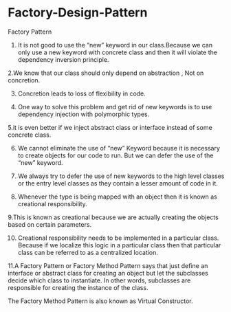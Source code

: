 # Factory-Design-Pattern


Factory Pattern
1. It is not good to use the “new” keyword in our class.Because we can only use a new keyword with concrete class and then it will violate the dependency inversion principle.

2.We  know that our class should only depend on abstraction , Not on concretion.

3. Concretion leads to loss of flexibility in code.

4. One way to solve this problem and get rid of new keywords is to use dependency injection with polymorphic types.

5.it is even better if we inject abstract class or interface instead of some concrete class.

6. We cannot eliminate the use of “new” Keyword because it is necessary to create objects for our code to run. But we can defer the use of the “new” keyword.

7. We always try to defer the use of new keywords to the high level classes or the entry level classes as they contain a lesser amount of code in it.

8. Whenever the type is being mapped with an object then it is known as creational responsibility.

9.This is known as creational  because we are actually creating the objects based on certain parameters.

 

10. Creational responsibility needs to be implemented in a particular class. Because if we localize this logic in a particular class then that particular class can  be referred to as a  centralized location.

11.A Factory Pattern or Factory Method Pattern says that just define an interface or abstract class for creating an object but let the subclasses decide which class to instantiate. In other words, subclasses are responsible for creating the instance of the class.

The Factory Method Pattern is also known as Virtual Constructor.
